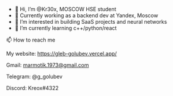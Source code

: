 - 👋 Hi, I’m @Kr30x, MOSCOW HSE student
- 💼 Currently working as a backend dev at Yandex, Moscow
- 👀 I’m interested in building SaaS projects and neural networks
- 🌱 I’m currently learning c++/python/react

📫 How to reach me

My website: https://gleb-golubev.vercel.app/

Gmail: marmotik.1973@gmail.com

Telegram: @g_golubev

Discord: Kreox#4322

<!---
Kr30x/Kr30x is a ✨ special ✨ repository because its `README.md` (this file) appears on your GitHub profile.
You can click the Preview link to take a look at your changes.
--->
